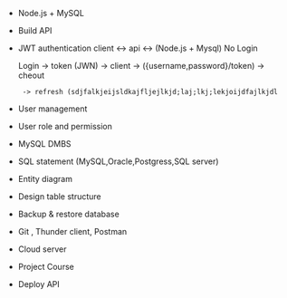  
 - Node.js + MySQL
 - Build API
 - JWT authentication 
    client <-> api <-> (Node.js + Mysql)
    No Login

    Login
        -> token (JWN) -> client
        -> ({username,password}/token) -> cheout

        -> refresh (sdjfalkjeijsldkajfljejlkjd;laj;lkj;lekjoijdfajlkjdl
 - User management
 - User role and permission 

 - MySQL DMBS
 - SQL statement (MySQL,Oracle,Postgress,SQL server)
 - Entity diagram
 - Design table structure
 - Backup & restore database
 - Git , Thunder client, Postman
 - Cloud server
 - Project Course
 - Deploy API
